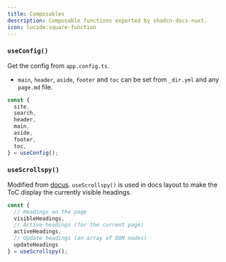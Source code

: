 ```yaml
---
title: Composables
description: Composable functions exported by shadcn-docs-nuxt.
icon: lucide:square-function
---
```


### `useConfig()`

Get the config from `app.config.ts`.

- `main`, `header`, `aside`, `footer` and `toc` can be set from `_dir.yml` and any `page.md` file.

```ts
const {
  site,
  search,
  header,
  main,
  aside,
  footer,
  toc,
} = useConfig();
```

### `useScrollspy()`

Modified from [docus](https://github.com/nuxt-themes/docus/blob/main/composables/useScrollspy.ts). `useScrollspy()` is used in docs layout to make the ToC display the currently visible headings.

```ts
const {
  // Headings on the page
  visibleHeadings,
  // Active headings (for the current page)
  activeHeadings,
  // Update headings (an array of DOM nodes)
  updateHeadings
} = useScrollspy();
```
